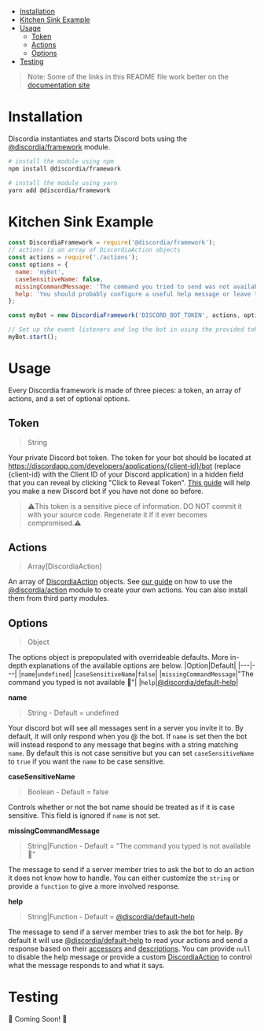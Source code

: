 - [Installation](#installation)
- [Kitchen Sink Example](#kitchen-sink-example)
- [Usage](#usage)
  - [Token](#token)
  - [Actions](#actions)
  - [Options](#options)
- [Testing](#testing)

>Note: Some of the links in this README file work better on the [documentation site](https://mfasman95.github.io/discordia/)

# Installation
Discordia instantiates and starts Discord bots using the [@discordia/framework](https://github.com/mfasman95/discordia/tree/master/packages/framework) module.
```bash
# install the module using npm
npm install @discordia/framework

# install the module using yarn
yarn add @discordia/framework
```

# Kitchen Sink Example
```js
const DiscordiaFramework = require('@discordia/framework');
// actions is an array of DiscordiaAction objects
const actions = require('./actions');
const options = {
  name: 'myBot',
  caseSensitiveName: false,
  missingCommandMessage: 'The command you tried to send was not available',
  help: 'You should probably configure a useful help message or leave the default',
};

const myBot = new DiscordiaFramework('DISCORD_BOT_TOKEN', actions, options);

// Set up the event listeners and log the bot in using the provided token
myBot.start();
```

# Usage
Every Discordia framework is made of three pieces: a token, an array of actions, and a set of optional options.

## Token
>String

Your private Discord bot token. The token for your bot should be located at https://discordapp.com/developers/applications/{client-id}/bot (replace {client-id} with the Client ID of your Discord application) in a hidden field that you can reveal by clicking "Click to Reveal Token". [This guide](gs_setup_your_bot) will help you make a new Discord bot if you have not done so before.

>⚠️This token is a sensitive piece of information. DO NOT commit it with your source code. Regenerate it if it ever becomes compromised.⚠️

## Actions
>Array[DiscordiaAction]

An array of [DiscordiaAction](api#DiscordiaAction) objects. See [our guide](gs_write_an_action) on how to use the [@discordia/action](https://github.com/mfasman95/discordia/tree/master/packages/action) module to create your own actions. You can also install them from third party modules.

## Options
>Object

The options object is prepopulated with overrideable defaults. More in-depth explanations of the available options are below.
|Option|Default|
|---|---|
|`name`|`undefined`|
|`caseSensitiveName`|`false`|
|`missingCommandMessage`|"The command you typed is not available 🙁"|
|`help`|[@discordia/default-help](https://github.com/mfasman95/discordia/tree/master/packages/default-help)|

**name**
>String - Default = undefined

Your discord bot will see all messages sent in a server you invite it to. By default, it will only respond when you @ the bot. If `name` is set then the bot will instead respond to any message that begins with a string matching `name`. By default this is not case sensitive but you can set `caseSensitiveName` to `true` if you want the `name` to be case sensitive.

**caseSensitiveName**
>Boolean - Default = false

Controls whether or not the bot name should be treated as if it is case sensitive. This field is ignored if `name` is not set.

**missingCommandMessage**
>String|Function - Default = "The command you typed is not available 🙁"

The message to send if a server member tries to ask the bot to do an action it does not know how to handle. You can either customize the `string` or provide a `function` to give a more involved response.

**help**
>String|Function - Default = [@discordia/default-help](https://github.com/mfasman95/discordia/tree/master/packages/default-help)

The message to send if a server member tries to ask the bot for help. By default it will use [@discordia/default-help](https://github.com/mfasman95/discordia/tree/master/packages/default-help) to read your actions and send a response based on their [accessors](action#accessor) and [descriptions](action#description). You can provide `null` to disable the help message or provide a custom [DiscordiaAction](api#DiscordiaAction) to control what the message responds to and what it says.

# Testing
🚧 Coming Soon! 🚧
